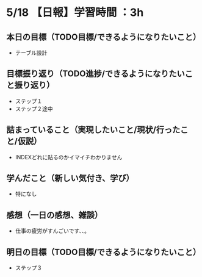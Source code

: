 # 5/18 【日報】学習時間 ：3h
## 本日の目標（TODO目標/できるようになりたいこと）
- テーブル設計
## 目標振り返り（TODO進捗/できるようになりたいこと振り返り）
- ステップ１
- ステップ２途中
## 詰まっていること（実現したいこと/現状/行ったこと/仮説）
- INDEXどれに貼るのかイマイチわかりません
## 学んだこと（新しい気付き、学び）
- 特になし
## 感想（一日の感想、雑談）
- 仕事の疲労がすんごいです、、。
## 明日の目標（TODO目標/できるようになりたいこと）
- ステップ３
